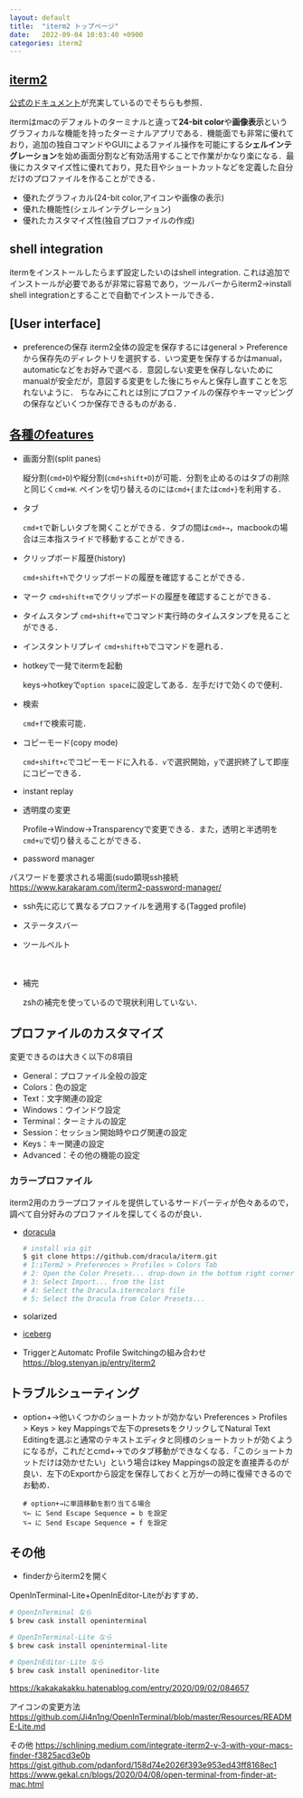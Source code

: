 ```yaml
---
layout: default
title:  "iterm2 トップページ"
date:   2022-09-04 10:03:40 +0900
categories: iterm2
---
```


## [iterm2](https://iterm2.com)

[公式のドキュメント](https://iterm2.com/documentation.html)が充実しているのでそちらも参照．


itermはmacのデフォルトのターミナルと違って**24-bit color**や**画像表示**というグラフィカルな機能を持ったターミナルアプリである．機能面でも非常に優れており，追加の独自コマンドやGUIによるファイル操作を可能にする**シェルインテグレーション**を始め画面分割など有効活用することで作業がかなり楽になる．最後にカスタマイズ性に優れており，見た目やショートカットなどを定義した自分だけのプロファイルを作ることができる．

- 優れたグラフィカル(24-bit color,アイコンや画像の表示)
- 優れた機能性(シェルインテグレーション)
- 優れたカスタマイズ性(独自プロファイルの作成)

## shell integration

itermをインストールしたらまず設定したいのはshell integration. これは追加でインストールが必要であるが非常に容易であり，ツールバーからiterm2→install shell integrationとすることで自動でインストールできる．

## [User interface]

- preferenceの保存
iterm2全体の設定を保存するにはgeneral > Preferenceから保存先のディレクトリを選択する．いつ変更を保存するかはmanual，automaticなどをお好みで選べる．意図しない変更を保存しないためにmanualが安全だが，意図する変更をした後にちゃんと保存し直すことを忘れないように．
ちなみにこれとは別にプロファイルの保存やキーマッピングの保存などいくつか保存できるものがある．


## [各種のfeatures](https://iterm2.com/features.html)

- 画面分割(split panes)
  
  縦分割(`cmd+D`)や縦分割(`cmd+shift+D`)が可能．分割を止めるのはタブの削除と同じく`cmd+W`. ペインを切り替えるのには`cmd+{`または`cmd+}`を利用する．

- タブ
  
  `cmd+t`で新しいタブを開くことができる．タブの間は`cmd+→`，macbookの場合は三本指スライドで移動することができる．


- クリップボード履歴(history)

  `cmd+shift+h`でクリップボードの履歴を確認することができる．

- マーク
  `cmd+shift+m`でクリップボードの履歴を確認することができる．
 
- タイムスタンプ
  `cmd+shift+e`でコマンド実行時のタイムスタンプを見ることができる．

- インスタントリプレイ
  `cmd+shift+b`でコマンドを遡れる． 

- hotkeyで一発でitermを起動
  
  keys→hotkeyで`option space`に設定してある．左手だけで効くので便利．


- 検索

  `cmd+f`で検索可能．

- コピーモード(copy mode)

  `cmd+shift+c`でコピーモードに入れる．`v`で選択開始，`y`で選択終了して即座にコピーできる．

- instant replay
  

- 透明度の変更

  Profile→Window→Transparencyで変更できる．また，透明と半透明を`cmd+u`で切り替えることができる．


- password manager
  
パスワードを要求される場面(sudo顕現ssh接続
https://www.karakaram.com/iterm2-password-manager/


- ssh先に応じて異なるプロファイルを適用する(Tagged profile)
  
- ステータスバー

- ツールベルト
  
　

- 補完
  
  zshの補完を使っているので現状利用していない．

## プロファイルのカスタマイズ

変更できるのは大きく以下の8項目

- General：プロファイル全般の設定
- Colors：色の設定
- Text：文字関連の設定
- Windows：ウインドウ設定
- Terminal：ターミナルの設定
- Session：セッション開始時やログ関連の設定
- Keys：キー関連の設定
- Advanced：その他の機能の設定
  

### カラープロファイル

iterm2用のカラープロファイルを提供しているサードパーティが色々あるので，調べて自分好みのプロファイルを探してくるのが良い．

- [doracula](https://draculatheme.com/iterm)

  ```bash
  # install via git
  $ git clone https://github.com/dracula/iterm.git
  # 1:iTerm2 > Preferences > Profiles > Colors Tab
  # 2: Open the Color Presets... drop-down in the bottom right corner
  # 3: Select Import... from the list
  # 4: Select the Dracula.itermcolors file
  # 5: Select the Dracula from Color Presets...
  ```

- solarized

- [iceberg](https://github.com/Arc0re/Iceberg-iTerm2)


- TriggerとAutomatc Profile Switchingの組み合わせ
https://blog.stenyan.jp/entry/iterm2



## トラブルシューティング

- option+→他いくつかのショートカットが効かない
  <!-- https://apple.stackexchange.com/questions/154292/iterm-going-one-word-backwards-and-forwards -->
  Preferences > Profiles > Keys > key Mappingsで左下のpresetsをクリックしてNatural Text Editingを選ぶと通常のテキストエディタと同様のショートカットが効くようになるが，これだとcmd+→でのタブ移動ができなくなる．「このショートカットだけは効かせたい」という場合はkey Mappingsの設定を直接弄るのが良い．左下のExportから設定を保存しておくと万が一の時に復帰できるのでお勧め．
  ```
  # option+→に単語移動を割り当てる場合
  ⌥← に Send Escape Sequence = b を設定
  ⌥→ に Send Escape Sequence = f を設定
  ```

## その他

- finderからiterm2を開く

OpenInTerminal-Lite+OpenInEditor-Liteがおすすめ．

```bash
# OpenInTerminal なら
$ brew cask install openinterminal

# OpenInTerminal-Lite なら
$ brew cask install openinterminal-lite

# OpenInEditor-Lite なら
$ brew cask install openineditor-lite
```

https://kakakakakku.hatenablog.com/entry/2020/09/02/084657

アイコンの変更方法
https://github.com/Ji4n1ng/OpenInTerminal/blob/master/Resources/README-Lite.md


その他
https://schlining.medium.com/integrate-iterm2-v-3-with-your-macs-finder-f3825acd3e0b
https://gist.github.com/pdanford/158d74e2026f393e953ed43ff8168ec1
https://www.gekal.cn/blogs/2020/04/08/open-terminal-from-finder-at-mac.html
